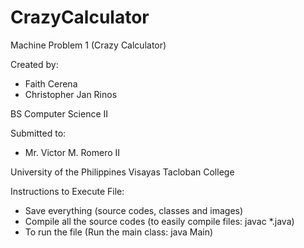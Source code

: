 # CrazyCalculator
Machine Problem 1 (Crazy Calculator)


Created by:
  - Faith Cerena
  - Christopher Jan Rinos
  
BS Computer Science II


Submitted to:
  - Mr. Victor M. Romero II

University of the Philippines Visayas Tacloban College


Instructions to Execute File:
  * Save everything (source codes, classes and images)
  * Compile all the source codes (to easily compile files: javac *.java)
  * To run the file (Run the main class: java Main)
